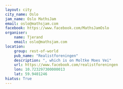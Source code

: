 ```yaml
---
layout: city                                           
city_name: Oslo                                                               
jam_name: Oslo MathsJam
email: oslo@mathsjam.com
facebook: https://www.facebook.com/MathsJamOslo
organiser:
    name: Tjerand
    email: oslo@mathsjam.com
location:
    group: rest-of-world
    pub_name: "Realistforeningen"
    description: ", which is on Moltke Moes Vei"
    url: https://www.facebook.com/realistforeningen
    lon: 10.723297300000013
    lat: 59.9401246
hiatus: True
---
```

